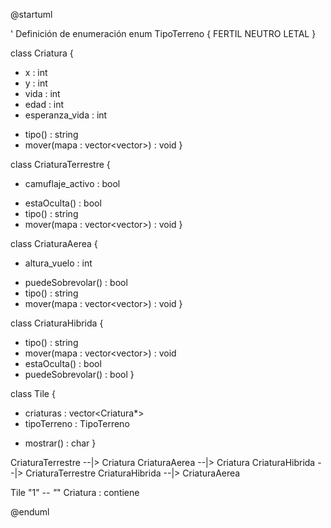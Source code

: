 @startuml

' Definición de enumeración
enum TipoTerreno {
FERTIL
NEUTRO
LETAL
}

class Criatura {
- x : int
- y : int
- vida : int
- edad : int
- esperanza_vida : int
+ tipo() : string
+ mover(mapa : vector<vector<Tile>>) : void
  }

class CriaturaTerrestre {
- camuflaje_activo : bool
+ estaOculta() : bool
+ tipo() : string
+ mover(mapa : vector<vector<Tile>>) : void
  }

class CriaturaAerea {
- altura_vuelo : int
+ puedeSobrevolar() : bool
+ tipo() : string
+ mover(mapa : vector<vector<Tile>>) : void
  }

class CriaturaHibrida {
+ tipo() : string
+ mover(mapa : vector<vector<Tile>>) : void
+ estaOculta() : bool
+ puedeSobrevolar() : bool
  }

class Tile {
- criaturas : vector<Criatura*>
- tipoTerreno : TipoTerreno
+ mostrar() : char
  }

CriaturaTerrestre --|> Criatura
CriaturaAerea --|> Criatura
CriaturaHibrida --|> CriaturaTerrestre
CriaturaHibrida --|> CriaturaAerea

Tile "1" *-- "*" Criatura : contiene

@enduml
